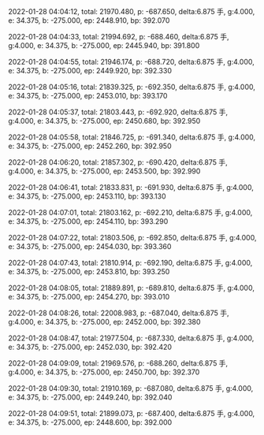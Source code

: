 2022-01-28 04:04:12, total: 21970.480, p: -687.650, delta:6.875 手, g:4.000, e: 34.375, b: -275.000, ep: 2448.910, bp: 392.070

2022-01-28 04:04:33, total: 21994.692, p: -688.460, delta:6.875 手, g:4.000, e: 34.375, b: -275.000, ep: 2445.940, bp: 391.800

2022-01-28 04:04:55, total: 21946.174, p: -688.720, delta:6.875 手, g:4.000, e: 34.375, b: -275.000, ep: 2449.920, bp: 392.330

2022-01-28 04:05:16, total: 21839.325, p: -692.350, delta:6.875 手, g:4.000, e: 34.375, b: -275.000, ep: 2453.010, bp: 393.170

2022-01-28 04:05:37, total: 21803.443, p: -692.920, delta:6.875 手, g:4.000, e: 34.375, b: -275.000, ep: 2450.680, bp: 392.950

2022-01-28 04:05:58, total: 21846.725, p: -691.340, delta:6.875 手, g:4.000, e: 34.375, b: -275.000, ep: 2452.260, bp: 392.950

2022-01-28 04:06:20, total: 21857.302, p: -690.420, delta:6.875 手, g:4.000, e: 34.375, b: -275.000, ep: 2453.500, bp: 392.990

2022-01-28 04:06:41, total: 21833.831, p: -691.930, delta:6.875 手, g:4.000, e: 34.375, b: -275.000, ep: 2453.110, bp: 393.130

2022-01-28 04:07:01, total: 21803.162, p: -692.210, delta:6.875 手, g:4.000, e: 34.375, b: -275.000, ep: 2454.110, bp: 393.290

2022-01-28 04:07:22, total: 21803.506, p: -692.850, delta:6.875 手, g:4.000, e: 34.375, b: -275.000, ep: 2454.030, bp: 393.360

2022-01-28 04:07:43, total: 21810.914, p: -692.190, delta:6.875 手, g:4.000, e: 34.375, b: -275.000, ep: 2453.810, bp: 393.250

2022-01-28 04:08:05, total: 21889.891, p: -689.810, delta:6.875 手, g:4.000, e: 34.375, b: -275.000, ep: 2454.270, bp: 393.010

2022-01-28 04:08:26, total: 22008.983, p: -687.040, delta:6.875 手, g:4.000, e: 34.375, b: -275.000, ep: 2452.000, bp: 392.380

2022-01-28 04:08:47, total: 21977.504, p: -687.330, delta:6.875 手, g:4.000, e: 34.375, b: -275.000, ep: 2452.030, bp: 392.420

2022-01-28 04:09:09, total: 21969.576, p: -688.260, delta:6.875 手, g:4.000, e: 34.375, b: -275.000, ep: 2450.700, bp: 392.370

2022-01-28 04:09:30, total: 21910.169, p: -687.080, delta:6.875 手, g:4.000, e: 34.375, b: -275.000, ep: 2449.240, bp: 392.040

2022-01-28 04:09:51, total: 21899.073, p: -687.400, delta:6.875 手, g:4.000, e: 34.375, b: -275.000, ep: 2448.600, bp: 392.000
